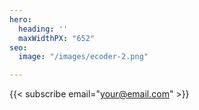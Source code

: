 ```yaml
---
hero:
  heading: ''
  maxWidthPX: "652"
seo:
  image: "/images/ecoder-2.png"

---
```


{{< subscribe email="your@email.com" >}}
